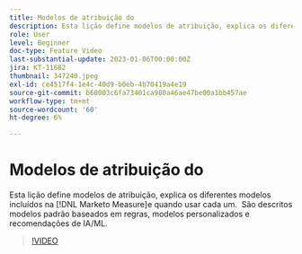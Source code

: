 ```yaml
---
title: Modelos de atribuição do
description: Esta lição define modelos de atribuição, explica os diferentes modelos incluídos na [!DNL Marketo Measure]e quando usar cada um.  São descritos modelos padrão baseados em regras, modelos personalizados e recomendações de IA/ML.
role: User
level: Beginner
doc-type: Feature Video
last-substantial-update: 2023-01-06T00:00:00Z
jira: KT-11682
thumbnail: 347240.jpeg
exl-id: ce4517f4-1e4c-40d9-b0eb-4b70419a4e19
source-git-commit: b60003c6fa73401ca980a46ae47be00a1bb457ae
workflow-type: tm+mt
source-wordcount: '60'
ht-degree: 6%

---
```


# Modelos de atribuição do  

Esta lição define modelos de atribuição, explica os diferentes modelos incluídos na [!DNL Marketo Measure]e quando usar cada um.  São descritos modelos padrão baseados em regras, modelos personalizados e recomendações de IA/ML.

>[!VIDEO](https://video.tv.adobe.com/v/347240/?quality=12&learn=on)
